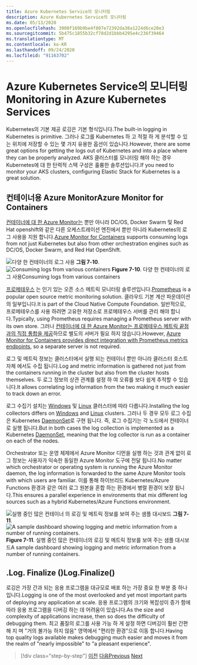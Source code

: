 ```yaml
---
title: Azure Kubernetes Service의 모니터링
description: Azure Kubernetes Service의 모니터링
ms.date: 05/13/2020
ms.openlocfilehash: 3900f169b9be4f807e72392da38a1224d6ce28e3
ms.sourcegitcommit: 5b475c1855b32cf78d2d1bbb4295e4c236f39464
ms.translationtype: MT
ms.contentlocale: ko-KR
ms.lasthandoff: 09/24/2020
ms.locfileid: "91163702"
---
```

# <a name="monitoring-in-azure-kubernetes-services"></a><span data-ttu-id="07080-103">Azure Kubernetes Service의 모니터링</span><span class="sxs-lookup"><span data-stu-id="07080-103">Monitoring in Azure Kubernetes Services</span></span>

<span data-ttu-id="07080-104">Kubernetes의 기본 제공 로깅은 기본 형식입니다.</span><span class="sxs-lookup"><span data-stu-id="07080-104">The built-in logging in Kubernetes is primitive.</span></span> <span data-ttu-id="07080-105">그러나 로그를 Kubernetes 하 고 적절 하 게 분석할 수 있는 위치에 저장할 수 있는 몇 가지 유용한 옵션이 있습니다.</span><span class="sxs-lookup"><span data-stu-id="07080-105">However, there are some great options for getting the logs out of Kubernetes and into a place where they can be properly analyzed.</span></span> <span data-ttu-id="07080-106">AKS 클러스터를 모니터링 해야 하는 경우 Kubernetes에 대 한 탄력적 스택 구성은 훌륭한 솔루션입니다.</span><span class="sxs-lookup"><span data-stu-id="07080-106">If you need to monitor your AKS clusters, configuring Elastic Stack for Kubernetes is a great solution.</span></span>

## <a name="azure-monitor-for-containers"></a><span data-ttu-id="07080-107">컨테이너용 Azure Monitor</span><span class="sxs-lookup"><span data-stu-id="07080-107">Azure Monitor for Containers</span></span>

<span data-ttu-id="07080-108">[컨테이너에 대 한 Azure Monitor는](/azure/azure-monitor/insights/container-insights-overview) 뿐만 아니라 DC/OS, Docker Swarm 및 Red Hat openshift와 같은 다른 오케스트레이션 엔진에서 뿐만 아니라 Kubernetes의 로그 사용을 지원 합니다.</span><span class="sxs-lookup"><span data-stu-id="07080-108">[Azure Monitor for Containers](/azure/azure-monitor/insights/container-insights-overview) supports consuming logs from not just Kubernetes but also from other orchestration engines such as DC/OS, Docker Swarm, and Red Hat OpenShift.</span></span>

<span data-ttu-id="07080-109">![다양 한 컨테이너의 로그 사용 ](./media/containers-diagram.png)
 **그림 7-10**.</span><span class="sxs-lookup"><span data-stu-id="07080-109">![Consuming logs from various containers](./media/containers-diagram.png)
**Figure 7-10**.</span></span> <span data-ttu-id="07080-110">다양 한 컨테이너의 로그 사용</span><span class="sxs-lookup"><span data-stu-id="07080-110">Consuming logs from various containers</span></span>

<span data-ttu-id="07080-111">[프로메테우스](https://prometheus.io/) 는 인기 있는 오픈 소스 메트릭 모니터링 솔루션입니다.</span><span class="sxs-lookup"><span data-stu-id="07080-111">[Prometheus](https://prometheus.io/) is a popular open source metric monitoring solution.</span></span> <span data-ttu-id="07080-112">클라우드 기본 계산 파운데이션의 일부입니다.</span><span class="sxs-lookup"><span data-stu-id="07080-112">It is part of the Cloud Native Compute Foundation.</span></span> <span data-ttu-id="07080-113">일반적으로, 프로메테우스를 사용 하려면 고유한 저장소로 프로메테우스 서버를 관리 해야 합니다.</span><span class="sxs-lookup"><span data-stu-id="07080-113">Typically, using Prometheus requires managing a Prometheus server with its own store.</span></span> <span data-ttu-id="07080-114">그러나 [컨테이너에 대 한 Azure Monitor는 프로메테우스 메트릭 끝점과의 직접 통합을 제공](/azure/azure-monitor/insights/container-insights-prometheus-integration)하므로 별도의 서버가 필요 하지 않습니다.</span><span class="sxs-lookup"><span data-stu-id="07080-114">However, [Azure Monitor for Containers provides direct integration with Prometheus metrics endpoints](/azure/azure-monitor/insights/container-insights-prometheus-integration), so a separate server is not required.</span></span>

<span data-ttu-id="07080-115">로그 및 메트릭 정보는 클러스터에서 실행 되는 컨테이너 뿐만 아니라 클러스터 호스트 자체 에서도 수집 됩니다.</span><span class="sxs-lookup"><span data-stu-id="07080-115">Log and metric information is gathered not just from the containers running in the cluster but also from the cluster hosts themselves.</span></span> <span data-ttu-id="07080-116">두 로그 정보의 상관 관계를 설정 하 여 오류를 보다 쉽게 추적할 수 있습니다.</span><span class="sxs-lookup"><span data-stu-id="07080-116">It allows correlating log information from the two making it much easier to track down an error.</span></span>

<span data-ttu-id="07080-117">로그 수집기 설치는 [Windows](/azure/azure-monitor/insights/containers#configure-a-log-analytics-windows-agent-for-kubernetes) 및 [Linux](/azure/azure-monitor/insights/containers#configure-a-log-analytics-linux-agent-for-kubernetes) 클러스터에 따라 다릅니다.</span><span class="sxs-lookup"><span data-stu-id="07080-117">Installing the log collectors differs on [Windows](/azure/azure-monitor/insights/containers#configure-a-log-analytics-windows-agent-for-kubernetes) and [Linux](/azure/azure-monitor/insights/containers#configure-a-log-analytics-linux-agent-for-kubernetes) clusters.</span></span> <span data-ttu-id="07080-118">그러나 두 경우 모두 로그 수집은 Kubernetes [DaemonSet](https://kubernetes.io/docs/concepts/workloads/controllers/daemonset/)로 구현 됩니다. 즉, 로그 수집기는 각 노드에서 컨테이너로 실행 됩니다.</span><span class="sxs-lookup"><span data-stu-id="07080-118">But in both cases the log collection is implemented as a Kubernetes [DaemonSet](https://kubernetes.io/docs/concepts/workloads/controllers/daemonset/), meaning that the log collector is run as a container on each of the nodes.</span></span>

<span data-ttu-id="07080-119">Orchestrator 또는 운영 체제에서 Azure Monitor 디먼을 실행 하는 것과 관계 없이 로그 정보는 사용자가 익숙한 동일한 Azure Monitor 도구에 전달 됩니다.</span><span class="sxs-lookup"><span data-stu-id="07080-119">No matter which orchestrator or operating system is running the Azure Monitor daemon, the log information is forwarded to the same Azure Monitor tools with which users are familiar.</span></span> <span data-ttu-id="07080-120">이를 통해 하이브리드 Kubernetes/Azure Functions 환경과 같은 여러 로그 원본을 혼합 하는 환경에서 병렬 환경이 보장 됩니다.</span><span class="sxs-lookup"><span data-stu-id="07080-120">This ensures a parallel experience in environments that mix different log sources such as a hybrid Kubernetes/Azure Functions environment.</span></span>

<span data-ttu-id="07080-121">![실행 중인 많은 컨테이너 ](./media/containers-dashboard.png)
 의 로깅 및 메트릭 정보를 보여 주는 샘플 대시보드 **그림 7-11**.</span><span class="sxs-lookup"><span data-stu-id="07080-121">![A sample dashboard showing logging and metric information from a number of running containers.](./media/containers-dashboard.png)
**Figure 7-11**.</span></span> <span data-ttu-id="07080-122">실행 중인 많은 컨테이너의 로깅 및 메트릭 정보를 보여 주는 샘플 대시보드</span><span class="sxs-lookup"><span data-stu-id="07080-122">A sample dashboard showing logging and metric information from a number of running containers.</span></span>

## <a name="logfinalize"></a><span data-ttu-id="07080-123">.Log. Finalize ()</span><span class="sxs-lookup"><span data-stu-id="07080-123">Log.Finalize()</span></span>

<span data-ttu-id="07080-124">로깅은 가장 간과 되는 응용 프로그램을 대규모로 배포 하는 가장 중요 한 부분 중 하나입니다.</span><span class="sxs-lookup"><span data-stu-id="07080-124">Logging is one of the most overlooked and yet most important parts of deploying any application at scale.</span></span> <span data-ttu-id="07080-125">응용 프로그램의 크기와 복잡성이 증가 함에 따라 응용 프로그램을 디버깅 하는 데 어려움이 있습니다.</span><span class="sxs-lookup"><span data-stu-id="07080-125">As the size and complexity of applications increase, then so does the difficulty of debugging them.</span></span> <span data-ttu-id="07080-126">최고 품질의 로그를 사용 가능 하 게 설정 하면 디버깅이 훨씬 간편해 지 며 "거의 불가능 하지 않음" 영역에서 "편리한 환경"으로 이동 합니다.</span><span class="sxs-lookup"><span data-stu-id="07080-126">Having top quality logs available makes debugging much easier and moves it from the realm of "nearly impossible" to "a pleasant experience".</span></span>

>[!div class="step-by-step"]
><span data-ttu-id="07080-127">[이전](logging-with-elastic-stack.md)
>[다음](azure-monitor.md)</span><span class="sxs-lookup"><span data-stu-id="07080-127">[Previous](logging-with-elastic-stack.md)
[Next](azure-monitor.md)</span></span>
